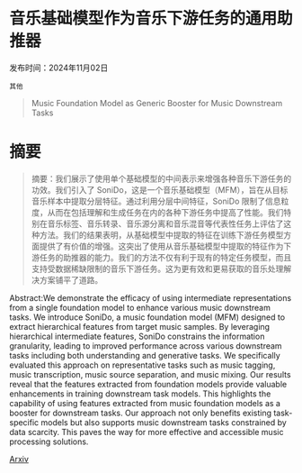 # 音乐基础模型作为音乐下游任务的通用助推器

发布时间：2024年11月02日

`其他`

> Music Foundation Model as Generic Booster for Music Downstream Tasks

# 摘要

> 摘要：我们展示了使用单个基础模型的中间表示来增强各种音乐下游任务的功效。我们引入了 SoniDo，这是一个音乐基础模型（MFM），旨在从目标音乐样本中提取分层特征。通过利用分层中间特征，SoniDo 限制了信息粒度，从而在包括理解和生成任务在内的各种下游任务中提高了性能。我们特别在音乐标签、音乐转录、音乐源分离和音乐混音等代表性任务上评估了这种方法。我们的结果表明，从基础模型中提取的特征在训练下游任务模型方面提供了有价值的增强。这突出了使用从音乐基础模型中提取的特征作为下游任务的助推器的能力。我们的方法不仅有利于现有的特定任务模型，而且支持受数据稀缺限制的音乐下游任务。这为更有效和更易获取的音乐处理解决方案铺平了道路。

> 
Abstract:We demonstrate the efficacy of using intermediate representations from a single foundation model to enhance various music downstream tasks. We introduce SoniDo, a music foundation model (MFM) designed to extract hierarchical features from target music samples. By leveraging hierarchical intermediate features, SoniDo constrains the information granularity, leading to improved performance across various downstream tasks including both understanding and generative tasks. We specifically evaluated this approach on representative tasks such as music tagging, music transcription, music source separation, and music mixing. Our results reveal that the features extracted from foundation models provide valuable enhancements in training downstream task models. This highlights the capability of using features extracted from music foundation models as a booster for downstream tasks. Our approach not only benefits existing task-specific models but also supports music downstream tasks constrained by data scarcity. This paves the way for more effective and accessible music processing solutions.
    

[Arxiv](https://arxiv.org/pdf/2411.01135)